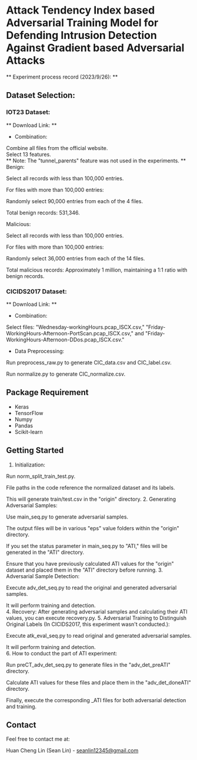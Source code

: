 # Attack Tendency Index based Adversarial Training Model for Defending Intrusion Detection Against Gradient based Adversarial Attacks

** Experiment process record (2023/9/26): [](https://drive.google.com/file/d/1Rscp5CSS1KwQIVxskUlUuwoMs-IhNGMa/view?usp=sharing) **

## Dataset Selection:

### IOT23 Dataset:

** Download Link: [](https://drive.google.com/file/d/1T1pCAKYZYwzPH_8fL0Rz4gYrO0NPzif4/view?usp=sharing) **
* Combination:

Combine all files from the official website.  
Select 13 features.  
** Note: The "tunnel_parents" feature was not used in the experiments. **
Benign:  

Select all records with less than 100,000 entries.  

For files with more than 100,000 entries:  

Randomly select 90,000 entries from each of the 4 files.  

Total benign records: 531,346.  

Malicious:  


Select all records with less than 100,000 entries.  

For files with more than 100,000 entries:  

Randomly select 36,000 entries from each of the 14 files.  

Total malicious records: Approximately 1 million, maintaining a 1:1 ratio with benign records.
### CICIDS2017 Dataset:

** Download Link: [](https://drive.google.com/drive/folders/14KaYkeGKWTrW7f0AR5cOAUEVT-51DDFV?usp=drive_link) **
* Combination:

Select files: "Wednesday-workingHours.pcap_ISCX.csv," "Friday-WorkingHours-Afternoon-PortScan.pcap_ISCX.csv," and "Friday-WorkingHours-Afternoon-DDos.pcap_ISCX.csv."
* Data Preprocessing:

Run preprocess_raw.py to generate CIC_data.csv and CIC_label.csv.  

Run normalize.py to generate CIC_normalize.csv.

## Package Requirement

* Keras
* TensorFlow
* Numpy
* Pandas
* Scikit-learn

## Getting Started

1. Initialization:

Run norm_split_train_test.py.  

File paths in the code reference the normalized dataset and its labels.  

This will generate train/test.csv in the "origin" directory.
2. Generating Adversarial Samples:

Use main_seq.py to generate adversarial samples.  

The output files will be in various "eps" value folders within the "origin" directory.  

If you set the status parameter in main_seq.py to "ATI," files will be generated in the "ATI" directory.  

Ensure that you have previously calculated ATI values for the "origin" dataset and placed them in the "ATI" directory before running.
3. Adversarial Sample Detection:

Execute adv_det_seq.py to read the original and generated adversarial samples.  

It will perform training and detection.  
4. Recovery:
After generating adversarial samples and calculating their ATI values, you can execute recovery.py.
5. Adversarial Training to Distinguish Original Labels (In CICIDS2017, this experiment wasn't conducted.):

Execute atk_eval_seq.py to read original and generated adversarial samples.  

It will perform training and detection.  
6. How to conduct the part of ATI experiment:

Run preCT_adv_det_seq.py to generate files in the "adv_det_preATI" directory.  

Calculate ATI values for these files and place them in the "adv_det_doneATI" directory.  

Finally, execute the corresponding _ATI files for both adversarial detection and training.

## Contact
Feel free to contact me at:  

Huan Cheng Lin (Sean Lin) - seanlin12345@gmail.com

